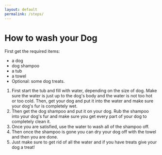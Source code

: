 ```yaml
---
layout: default
permalink: /steps/
---
```


# How to wash your Dog

 First get the required items: 
 
 * a dog
 * dog shampoo 
 * a tub
 * a towel
* Optional: some dog treats. 

1. First start the tub and fill with water, depending on the size of dog. Make sure the water is just up to the dog's body and the water is not too hot or too cold. Then, get your dog and put it into the water and make sure your dog's fur is completely wet. 
2. Then get the dog shampoo and put it on your dog. Rub the shampoo into your dog's fur and make sure you get every part of your dog to completely clean it. 
3. Once you are satisfied, use the water to wash all of the shampoo off. 
4. Then once the shampoo is gone you can dry your dog off with the towel and then you are done. 
5. Just make sure to get rid of all the water and if you have treats give your dog a treat!
